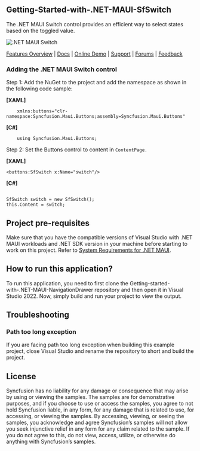 ## Getting-Started-with-.NET-MAUI-SfSwitch

The .NET MAUI Switch control provides an efficient way to select states based on the toggled value.

![.NET MAUI Switch](https://cdn.syncfusion.com/nuget-readme/maui/net_maui_switch.gif)

[Features Overview](https://www.syncfusion.com/maui-controls/maui-switch) | [Docs](https://help.syncfusion.com/maui/switch/overview) | [Online Demo](https://github.com/syncfusion/maui-demos) | [Support](https://support.syncfusion.com/support/tickets/create) | [Forums](https://www.syncfusion.com/forums/maui) | [Feedback](https://www.syncfusion.com/feedback/maui)

### Adding the .NET MAUI Switch control

Step 1: Add the NuGet to the project and add the namespace as shown in the following code sample:

**[XAML]**
```
    xmlns:buttons="clr-namespace:Syncfusion.Maui.Buttons;assembly=Syncfusion.Maui.Buttons"
```	

**[C#]**
```
    using Syncfusion.Maui.Buttons;
```

Step 2: Set the Buttons control to content in `ContentPage.`

**[XAML]**
```
<buttons:SfSwitch x:Name="switch"/>

```	

**[C#]**
```
          
SfSwitch switch = new SfSwitch();
this.Content = switch; 
```

## Project pre-requisites

Make sure that you have the compatible versions of Visual Studio with .NET MAUI workloads and .NET SDK version in your machine before starting to work on this project. Refer to [System Requirements for .NET MAUI](https://help.syncfusion.com/maui/system-requirements).

## How to run this application?

To run this application, you need to first clone the Getting-started-with-.NET-MAUI-NavigationDrawer repository and then open it in Visual Studio 2022. Now, simply build and run your project to view the output.

## <a name="troubleshooting"></a>Troubleshooting ##
### Path too long exception
If you are facing path too long exception when building this example project, close Visual Studio and rename the repository to short and build the project.

## License

Syncfusion has no liability for any damage or consequence that may arise by using or viewing the samples. The samples are for demonstrative purposes, and if you choose to use or access the samples, you agree to not hold Syncfusion liable, in any form, for any damage that is related to use, for accessing, or viewing the samples. By accessing, viewing, or seeing the samples, you acknowledge and agree Syncfusion’s samples will not allow you seek injunctive relief in any form for any claim related to the sample. If you do not agree to this, do not view, access, utilize, or otherwise do anything with Syncfusion’s samples.
